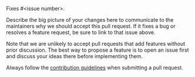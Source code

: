 Fixes #\<issue number\>.

Describe the big picture of your changes here to communicate to the maintainers why we should accept this pull request. If it fixes a bug or resolves a feature request, be sure to link to that issue above.

Note that we are unlikely to accept pull requests that add features without prior discussion. The best way to propose a feature is to open an issue first and discuss your ideas there before implementing them.

Always follow the [contribution guidelines](https://github.com/codebuddiesdotorg/codebuddies/blob/master/contributing.md) when submitting a pull request.

